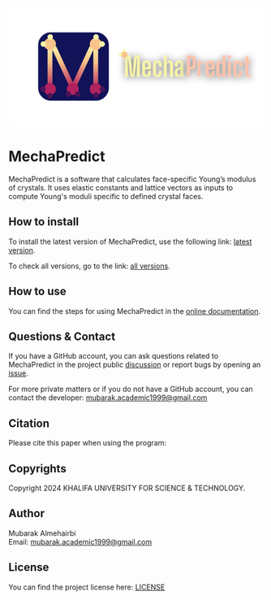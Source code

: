 ![MechaPredict logo](/assets/logo.png)

# MechaPredict
MechaPredict is a software that calculates face-specific Young’s modulus of crystals.
It uses elastic constants and lattice vectors as inputs to compute Young's moduli
specific to defined crystal faces.

## How to install
To install the latest version of MechaPredict, use the following link:
[latest version](https://github.com/mubarakalmehairbi/MechaPredict_Public/releases/latest).

To check all versions, go to the link: 
[all versions](https://github.com/mubarakalmehairbi/MechaPredict_Public/releases).

## How to use
You can find the steps for using MechaPredict in the
[online documentation](https://github.com/mubarakalmehairbi/MechaPredict_Public/wiki).

## Questions & Contact
If you have a GitHub account, you can ask questions related to MechaPredict in the project public [discussion](https://github.com/mubarakalmehairbi/MechaPredict_Public/discussions) or report bugs by opening an [issue](https://github.com/mubarakalmehairbi/MechaPredict_Public/issues).

For more private matters or if you do not have a GitHub account, you can contact the developer: mubarak.academic1999@gmail.com

## Citation
Please cite this paper when using the program: [](https://doi.org/10.1002/chem.202400779)

## Copyrights
Copyright 2024 KHALIFA UNIVERSITY FOR SCIENCE & TECHNOLOGY.

## Author
Mubarak Almehairbi<br/>
Email: mubarak.academic1999@gmail.com

## License
You can find the project license here: [LICENSE](/LICENSE)
